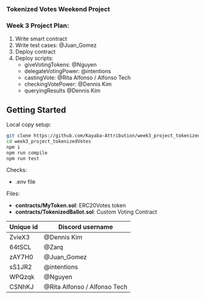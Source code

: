 ### Tokenized Votes Weekend Project


### Week 3 Project Plan:

1. Write smart contract
2. Write test cases: @Juan_Gomez
3. Deploy contract
4. Deploy scripts:
    + giveVotingTokens: @Nguyen
    + delegateVotingPower: @intentions
    + castingVote: @Rita Alfonso / Alfonso Tech
    + checkingVotePower: @Dennis Kim
    + queryingResults @Dennis Kim

## Getting Started
Local copy setup:

```bash
git clone https://github.com/Kayaba-Attribution/week3_project_tokenizedVotes
cd week3_project_tokenizedVotes
npm i
npm run compile
npm run test
```

Checks:
+ .env file


Files:

+ **contracts/MyToken.sol**: ERC20Votes token
+ **contracts/TokenizedBallot.sol**: Custom Voting Contract

| Unique id | Discord username           |
| --------- | -------------------------- |
| ZvieX3    | @Dennis Kim                |
| 64tSCL    | @Zarq                      |
| zAY7H0    | @Juan_Gomez                |
| sS1JR2    | @intentions                |
| WPQzqk    | @Nguyen                    |
| CSNhKJ    | @Rita Alfonso / Alfonso Tech |



